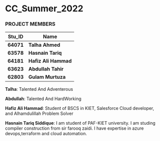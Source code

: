 # CC_Summer_2022

### PROJECT MEMBERS ###
Stu_ID | Name
------------ | -------------
**64071** | **Talha Ahmed**
**63578** | **Hasnain Tariq**
**64181** | **Hafiz Ali Hammad**
**63623** | **Abdullah Tahir**
**62803** | **Gulam Murtuza**


**Talha**: Talented And Adventerous

**Abdullah**: Talented And HardWorking

**Hafiz Ali Hammad**: Student of BSCS in KIET, Salesforce Cloud developer, and Alhamdulillah Problem Solver 

**Hasnain Tariq Siddique**: I am student of PAF-KIET university. I am studing compiler construction from sir farooq zaidi. I have expertise in azure devops,terraform and cloud automation.

